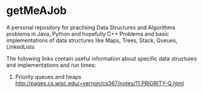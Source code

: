 # getMeAJob
A personal repository for practising Data Structures and Algorithms problems in Java, Python and hopefully C++
Problems and basic implementations of data structures like Maps, Trees, Stack, Queues, LinkedLists


The following links contain useful information about specific data structures and implementations and run times:
1. Priority queues and heaps
http://pages.cs.wisc.edu/~vernon/cs367/notes/11.PRIORITY-Q.html
